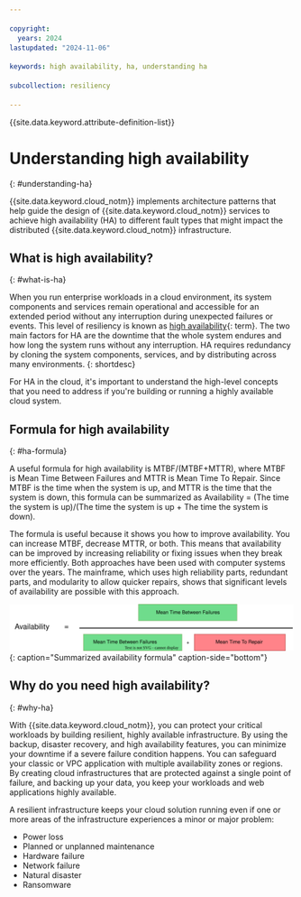 ```yaml
---

copyright:
  years: 2024
lastupdated: "2024-11-06"

keywords: high availability, ha, understanding ha

subcollection: resiliency

---
```


{{site.data.keyword.attribute-definition-list}}

# Understanding high availability
{: #understanding-ha}

{{site.data.keyword.cloud_notm}} implements architecture patterns that help guide the design of {{site.data.keyword.cloud_notm}} services to achieve high availability (HA) to different fault types that might impact the distributed {{site.data.keyword.cloud_notm}} infrastructure.

## What is high availability?
{: #what-is-ha}

When you run enterprise workloads in a cloud environment, its system components and services remain operational and accessible for an extended period without any interruption during unexpected failures or events. This level of resiliency is known as [high availability](#x2284708){: term}. The two main factors for HA are the downtime that the whole system endures and how long the system runs without any interruption. HA requires redundancy by cloning the system components, services, and by distributing across many environments.
{: shortdesc}

For HA in the cloud, it's important to understand the high-level concepts that you need to address if you're building or running a highly available cloud system.

## Formula for high availability
{: #ha-formula}

A useful formula for high availability is MTBF/(MTBF+MTTR), where MTBF is Mean Time Between Failures and MTTR is Mean Time To Repair. Since MTBF is the time when the system is up, and MTTR is the time that the system is down, this formula can be summarized as Availability = (The time the system is up)/(The time the system is up + The time the system is down).

The formula is useful because it shows you how to improve availability. You can increase MTBF, decrease MTTR, or both. This means that availability can be improved by increasing reliability or fixing issues when they break more efficiently. Both approaches have been used with computer systems over the years. The mainframe, which uses high reliability parts, redundant parts, and modularity to allow quicker repairs, shows that significant levels of availability are possible with this approach.

![Availability formula.](images/availability-formula.svg "Availability formula"){: caption="Summarized availability formula" caption-side="bottom"}

## Why do you need high availability?
{: #why-ha}

With {{site.data.keyword.cloud_notm}}, you can protect your critical workloads by building resilient, highly available infrastructure. By using the backup, disaster recovery, and high availability features, you can minimize your downtime if a severe failure condition happens. You can safeguard your classic or VPC application with multiple availability zones or regions. By creating cloud infrastructures that are protected against a single point of failure, and backing up your data, you keep your workloads and web applications highly available.

A resilient infrastructure keeps your cloud solution running even if one or more areas of the infrastructure experiences a minor or major problem:

- Power loss
- Planned or unplanned maintenance
- Hardware failure
- Network failure
- Natural disaster
- Ransomware
